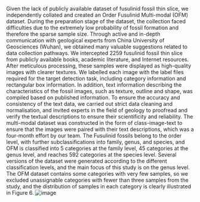Given the lack of publicly available dataset of fusulinid fossil thin slice, we independently collated and created an Order Fusulinid Multi-modal (OFM) dataset. During the preparation stage of the dataset, the collection faced difficulties due to the extremely low probability of fossil formation and therefore the sparse sample size. Through active and in-depth communication with geological experts from China University of Geosciences (Wuhan), we obtained many valuable suggestions related to data collection pathways. We intercepted 2259 fusulinid fossil thin slice from publicly available books, academic literature, and Internet resources. After meticulous processing, these samples were displayed as high-quality images with clearer textures. We labelled each image with the label files required for the target detection task, including category information and rectangular box information. In addition, text information describing the characteristics of the fossil images, such as texture, outline and shape, was compiled based on published information. To ensure the accuracy and consistency of the text data, we carried out strict data cleaning and normalisation, and invited experts in the field of geology to proofread and verify the textual descriptions to ensure their scientificity and reliability. The multi-modal dataset was constructed in the form of class-image-text to ensure that the images were paired with their text descriptions, which was a four-month effort by our team. The Fusulinid fossils belong to the order level, with further subclassifications into family, genus, and species, and OFM is classified into 5 categories at the family level, 45 categories at the genus level, and reaches 592 categories at the species level. Several versions of the dataset were generated according to the different classification levels, and the main focus of this study is on the genus level. The OFM dataset contains some categories with very few samples, so we excluded unassignable categories with fewer than three samples from the study, and the distribution of samples in each category is clearly illustrated in Figure 6. 
![image](https://github.com/xiaoyantxx/MFCF/assets/154036426/164ff418-3178-4f92-8a68-29a9992cb5db)
